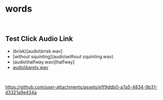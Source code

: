 # words

<br/>

## Test Click Audio Link

- (brisk)[audio\brisk.wav]
- [without squinting](audio\without squinting.wav)
- (audio\halfway.wav)[halfway]
- [audio\barely.wav](barely)

<br/>


https://github.com/user-attachments/assets/e1f9ddb0-a7a5-4834-9b31-d3321a9e434a

